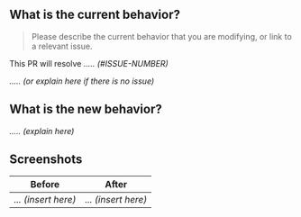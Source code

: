 ## What is the current behavior?

> Please describe the current behavior that you are modifying, or link to a relevant issue.

This PR will resolve *..... (#ISSUE-NUMBER)*

*..... (or explain here if there is no issue)*

## What is the new behavior?

*..... (explain here)*

## Screenshots

| Before | After |
| ------ | ----- |
| *... (insert here)* | *... (insert here)* |

